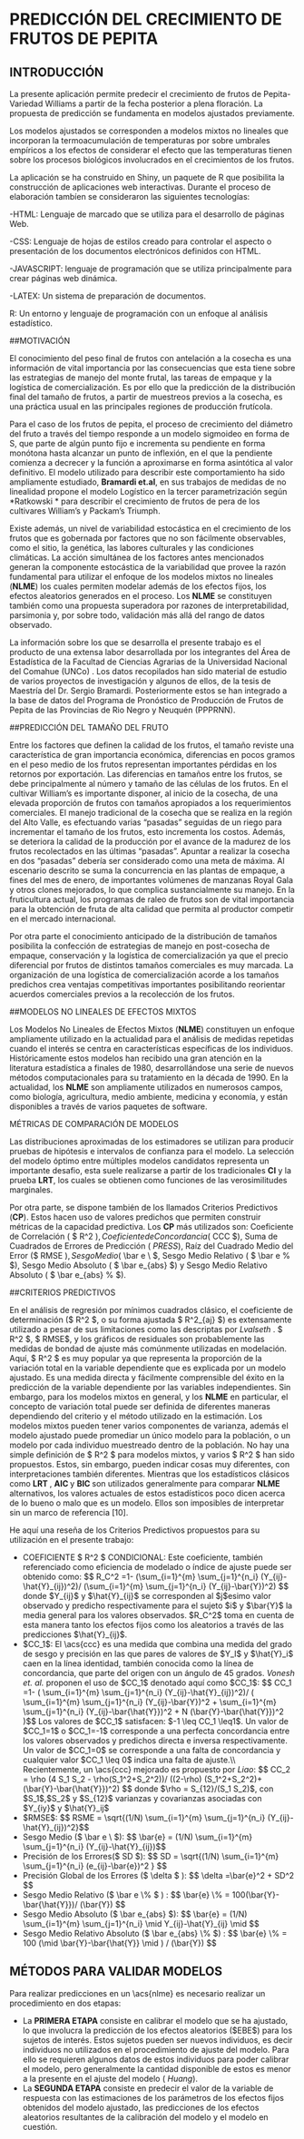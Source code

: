 # PREDICCIÓN DEL CRECIMIENTO DE FRUTOS DE PEPITA

## INTRODUCCIÓN

La presente aplicación permite predecir el crecimiento de frutos de Pepita-Variedad Williams a partír de la fecha posterior a plena floración. La propuesta de predicción se fundamenta en modelos ajustados previamente.

Los modelos ajustados se corresponden a modelos mixtos no lineales que incorporan la termoacumulación de temperaturas por sobre umbrales empíricos a los efectos de considerar el efecto que las temperaturas tienen sobre los procesos biológicos involucrados en el crecimientos de los frutos.

La aplicación se ha construido en Shiny, un paquete de R que posibilita la construcción de aplicaciones web interactivas. Durante el proceso de elaboración tambíen se consideraron las siguientes tecnologías:

-HTML: Lenguaje de marcado que se utiliza para el desarrollo de páginas Web.

-CSS: Lenguaje de hojas de estilos creado para controlar el aspecto o presentación de los documentos electrónicos definidos con HTML.

-JAVASCRIPT: lenguaje de programación que se utiliza principalmente para crear páginas web dinámica.

-LATEX: Un sistema de preparación de documentos.

R: Un entorno y lenguaje de programación con un enfoque al análisis estadístico.

##MOTIVACIÓN

El conocimiento del peso final de frutos con antelación a la cosecha es una información de vital importancia por las consecuencias que esta tiene sobre las estrategias de manejo del monte frutal, las tareas de empaque y la logística de comercialización. Es por ello que la predicción de la distribución final del tamaño de frutos, a partir de muestreos previos a la cosecha, es una práctica usual en las principales regiones de producción frutícola.

Para el caso de los frutos de pepita, el proceso de crecimiento del diámetro del fruto a través del tiempo responde a un modelo sigmoideo en forma de S, que parte de algún punto fijo e incrementa su pendiente en forma monótona hasta alcanzar un punto de inflexión, en el que la pendiente comienza a decrecer y la función a aproximarse en forma asintótica al valor definitivo. El modelo utilizado para describir este comportamiento ha sido ampliamente estudiado, **Bramardi et.al**, en sus trabajos de medidas de no linealidad propone el modelo Logístico en la tercer parametrización según *Ratkowski * para describir el crecimiento de frutos de pera de los cultivares William’s y Packam’s Triumph.

Existe además, un nivel de variabilidad estocástica en el crecimiento de los frutos que es gobernada por factores que no son fácilmente observables, como el sitio, la genética, las labores culturales y las condiciones climáticas. La acción simultánea de los factores antes mencionados generan la componente estocástica de la variabilidad que provee la razón fundamental para utilizar el enfoque de los modelos mixtos no lineales (**NLME**) los cuales permiten modelar además de los efectos fijos, los efectos aleatorios generados en el proceso. Los **NLME** se constituyen también como una propuesta superadora por razones de interpretabilidad, parsimonia y, por sobre todo, validación más allá del rango de datos observado.

La información sobre los que se desarrolla el presente trabajo es el producto de una extensa labor desarrollada por los integrantes del Área de Estadística de la Facultad de Ciencias Agrarias de la Universidad Nacional del Comahue (UNCo) . Los datos recopilados han sido material de estudio de varios proyectos de investigación y algunos de ellos, de la tesis de Maestría del Dr. Sergio Bramardi. Posteriormente estos se han integrado a la base de datos del Programa de Pronóstico de Producción de Frutos de Pepita de las Provincias de Rio Negro y Neuquén (PPPRNN).

##PREDICCIÓN DEL TAMAÑO DEL FRUTO

Entre los factores que definen la calidad de los frutos, el tamaño reviste una característica de gran importancia económica, diferencias en pocos gramos en el peso medio de los frutos representan importantes pérdidas en los retornos por exportación. Las diferencias en tamaños entre los frutos, se debe principalmente al número y tamaño de las células de los frutos. En el cultivar William’s es importante disponer, al inicio de la cosecha, de una elevada proporción de frutos con tamaños apropiados a los requerimientos comerciales. El manejo tradicional de la cosecha que se realiza en la región del Alto Valle, es efectuando varias “pasadas” seguidas de un riego para incrementar el tamaño de los frutos, esto incrementa los costos. Además, se deteriora la calidad de la producción por el avance de la madurez de los frutos recolectados en las últimas “pasadas”. Apuntar a realizar la cosecha en dos “pasadas” debería ser considerado como una meta de máxima. Al escenario descrito se suma la concurrencia en las plantas de empaque, a fines del mes de enero, de importantes volúmenes de manzanas Royal Gala y otros clones mejorados, lo que complica sustancialmente su manejo. En la fruticultura actual, los programas de raleo de frutos son de vital importancia para la obtención de fruta de alta calidad que permita al productor competir en el mercado internacional.

Por otra parte el conocimiento anticipado de la distribución de tamaños posibilita la confección de estrategias de manejo en post-cosecha de empaque, conservación y la logística de comercialización ya que el precio diferencial por frutos de distintos tamaños comerciales es muy marcada. La organización de una logística de comercialización acorde a los tamaños predichos crea ventajas competitivas importantes posibilitando reorientar acuerdos comerciales previos a la recolección de los frutos.


##MODELOS NO LINEALES DE EFECTOS MIXTOS

Los Modelos No Lineales de Efectos Mixtos (**NLME**) constituyen un enfoque ampliamente utilizado en la actualidad para el análisis de medidas repetidas cuando el interés se centra en características específicas de los individuos. Históricamente estos modelos han recibido una gran atención en la literatura estadística a finales de 1980, desarrollándose una serie de nuevos métodos computacionales para su tratamiento en la década de 1990. En la actualidad, los **NLME** son ampliamente utilizados en numerosos campos, como biología, agricultura, medio ambiente, medicina y economía, y están disponibles a través de varios paquetes de software.


MÉTRICAS DE COMPARACIÓN DE MODELOS

Las distribuciones aproximadas de los estimadores se utilizan para producir pruebas de hipótesis e intervalos de confianza para el modelo. La selección del modelo óptimo entre múltiples modelos candidatos representa un importante desafio, esta suele realizarse a partir de los tradicionales **CI** y la prueba **LRT**, los cuales se obtienen como funciones de las verosimilitudes marginales.</p>
Por otra parte, se dispone también de los llamados Criterios Predictivos (**CP**). Estos hacen uso de valores predichos que permiten construir métricas de la capacidad predictiva. Los <b>CP</b> más utilizados son: Coeficiente de Correlación ( $ R^2 $), Coeficiente de Concordancia ($ CCC $), Suma de Cuadrados de Errores de Predicción ( $PRESS$), Raíz del Cuadrado Medio del Error ($ RMSE $), Sesgo Medio ($ \bar e \ $, Sesgo Medio Relativo ( $ \bar e \% $), Sesgo Medio Absoluto ( $ \bar e_{abs} $) y Sesgo Medio Relativo Absoluto ( $ \bar e_{abs} \% $).

##CRITERIOS PREDICTIVOS

En el análisis de regresión por mínimos cuadrados clásico, el coeficiente de determinación ($ R^2 $, o su forma ajustada $ R^2_{aj} $) es extensamente utilizado a pesar de sus limitaciones como las descriptas por <i>Lvalseth </i>. $ R^2 $, $ RMSE$, y los gráficos de residuales son probablemente las medidas de bondad de ajuste más comúnmente utilizadas en modelación. Aquí, $ R^2 $ es muy popular ya que representa la proporción de la variación total en la variable dependiente que es explicada por un modelo ajustado. Es una medida directa y fácilmente comprensible del éxito en la predicción de la variable dependiente por las variables independientes.
Sin embargo, para los modelos mixtos en general, y los <b>NLME</b> en particular, el concepto de variación total puede ser definida de diferentes maneras dependiendo del criterio y el método utilizado en la estimación. Los modelos mixtos pueden tener varios componentes de varianza, además el modelo ajustado puede promediar un único modelo para la población, o un modelo por cada individuo muestreado dentro de la población. No hay una simple definición de $ R^2 $ para modelos mixtos, y varios $ R^2 $ han sido propuestos. Estos, sin embargo, pueden indicar cosas muy diferentes, con interpretaciones también diferentes.
Mientras que los estadísticos clásicos como  <b>LRT </b>,  <b>AIC </b> y  <b>BIC </b> son utilizados generalmente para comparar  <b>NLME </b> alternativos, los valores actuales de estos estadísticos poco dicen acerca de lo bueno o malo que es un modelo. Ellos son imposibles de interpretar sin un marco de referencia [10].

<p>He aquí una reseña de los Criterios Predictivos propuestos para su utilización en el presente trabajo:<p>

<ul>
<li> COEFICIENTE $ R^2 $ CONDICIONAL: Este coeficiente, también referenciado como eficiencia de modelado o índice de ajuste puede ser obtenido como:
$$ R_C^2 =1- (\sum_{i=1}^{m} \sum_{j=1}^{n_i} (Y_{ij}-\hat{Y}_{ij})^2)/ (\sum_{i=1}^{m} \sum_{j=1}^{n_i} (Y_{ij}-\bar{Y})^2) $$
donde $Y_{ij}$ y $\hat{Y}_{ij}$ se corresponden al $j$esimo valor observado y predicho respectivamente para el sujeto $i$ y $\bar{Y}$ la media general para los valores observados. $R_C^2$ toma en cuenta de esta manera tanto los efectos fijos como los aleatorios a través de las predicciones $\hat{Y}_{ij}$.</li>
<li> $CC_1$: El \acs{ccc} es una medida que combina una medida del grado de sesgo y precisión en las que pares de valores de $Y_I$ y $\hat{Y}_i$ caen en la línea identidad, también conocida como la línea de concordancia, que parte del origen con un ángulo de 45 grados. <i>Vonesh et. al.</i>  proponen el uso de $CC_1$ denotado aquí como $CC_1$:
$$  CC_1 =1- ( \sum_{i=1}^{m} \sum_{j=1}^{n_i} (Y_{ij}-\hat{Y}_{ij})^2)/
  (  \sum_{i=1}^{m} \sum_{j=1}^{n_i} (Y_{ij}-\bar{Y})^2 +
  \sum_{i=1}^{m} \sum_{j=1}^{n_i} (Y_{ij}-\bar{\hat{Y}})^2 +
  N (\bar{Y}-\bar{\hat{Y}})^2   
  )$$
Los valores de $CC_1$ satisfacen: $-1 \leq CC_1 \leq1$. Un valor de $CC_1=1$ o $CC_1=-1$ corresponde a una perfecta concordancia entre los valores observados y predichos directa e inversa respectivamente. Un valor de $CC_1=0$ se corresponde a una falta de concordancia y cualquier valor $CC_1 \leq 0$ indica una falta de ajuste.\\
Recientemente, un \acs{ccc} mejorado es propuesto por <i>Liao</i>:
$$ CC_2 = \rho (4 S_1 S_2 - \rho(S_1^2+S_2^2))/  ((2-\rho) (S_1^2+S_2^2)+(\bar{Y}-\bar{\hat{Y}})^2) $$ 
donde $\rho = S_{12}/(S_1 S_2)$, con $S_1$,$S_2$ y $S_{12}$ varianzas y covarianzas asociadas con $Y_{iy}$ y $\hat{Y}_ij$ </li>
<li> $RMSE$:
$$ RSME = \sqrt{(1/N)  \sum_{i=1}^{m} \sum_{j=1}^{n_i} (Y_{ij}-\hat{Y}_{ij})^2}$$ </li>
<li> Sesgo Medio ($ \bar e \ $):
$$ \bar{e} = (1/N) \sum_{i=1}^{m} \sum_{j=1}^{n_i} (Y_{ij}-\hat{Y}_{ij})$$ </li>
<li> Precisión de los Errores($ SD $):
$$ SD = \sqrt{(1/N) \sum_{i=1}^{m} \sum_{j=1}^{n_i} (e_{ij}-\bar{e})^2     } $$ </li>
<li> Precisión Global de los Errores ($ \delta $ ):
$$ \delta =\bar{e}^2 + SD^2 $$ </li>
<li> Sesgo Medio Relativo ($ \bar e \% $ ) :
$$ \bar{e} \% = 100(\bar{Y}-\bar{\hat{Y}})/ (\bar{Y}) $$ </li>
<li> Sesgo Medio Absoluto ($ \bar e_{abs} $):
$$ \bar{e} = (1/N) \sum_{i=1}^{m} \sum_{j=1}^{n_i} \mid  Y_{ij}-\hat{Y}_{ij} \mid $$ </li>
<li> Sesgo Medio Relativo Absoluto ($ \bar e_{abs} \% $) :
$$ \bar{e} \% = 100 (\mid \bar{Y}-\bar{\hat{Y}} \mid  ) /  (\bar{Y})  $$ </li> 
</ul>


<H2>MÉTODOS PARA VALIDAR MODELOS </H2>

<p> Para realizar predicciones en un \acs{nlme} es necesario realizar un procedimiento en dos etapas:

<ul>
<li> La <b>PRIMERA ETAPA</b> consiste en calibrar el modelo que se ha ajustado, lo que involucra la predicción de los efectos aleatorios ($EBE$) para los sujetos de interés. Estos sujetos pueden ser nuevos individuos, es decir individuos no utilizados en el procedimiento de ajuste del modelo.
 Para ello se requieren algunos datos de estos individuos para poder calibrar el modelo, pero generalmente la cantidad disponible de estos es menor a la presente en el ajuste del modelo (<i> Huang</i>).</li>

<li> La <b>SEGUNDA ETAPA</b> consiste en predecir el valor de la variable de respuesta con las estimaciones de los parámetros de los efectos fijos obtenidos del modelo ajustado, las predicciones de los efectos aleatorios resultantes de la calibración del modelo y el modelo en cuestión.</li>




